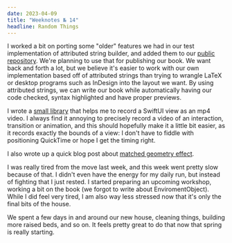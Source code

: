 ```yaml
---
date: 2023-04-09
title: "Weeknotes № 14"
headline: Random Things
---
```


I worked a bit on porting some "older" features we had in our test implementation of attributed string builder, and added them to our [public repository](https://github.com/objcio/attributed-string-builder). We're planning to use that for publishing our book. We want back and forth a lot, but we believe it's easier to work with our own implementation based off of attributed strings than trying to wrangle LaTeX or desktop programs such as InDesign into the layout we want. By using attributed strings, we can write our book while automatically having our code checked, syntax highlighted and have proper previews.

I wrote a [small library](https://github.com/chriseidhof/swiftui-video-recording) that helps me to record a SwiftUI view as an mp4 video. I always find it annoying to precisely record a video of an interaction, transition or animation, and this should hopefully make it a little bit easier, as it records exactly the bounds of a view: I don't have to fiddle with positioning QuickTime or hope I get the timing right.

I also wrote up a quick blog post about [matched geometry effect](/post/matched-geometry-effect).

I was really tired from the move last week, and this week went pretty slow because of that. I didn't even have the energy for my daily run, but instead of fighting that I just rested. I started preparing an upcoming workshop, working a bit on the book (we forgot to write about EnviromentObject). While I did feel very tired, I am also way less stressed now that it's only the final bits of the house.

We spent a few days in and around our new house, cleaning things, building more raised beds, and so on. It feels pretty great to do that now that spring is really starting. 
